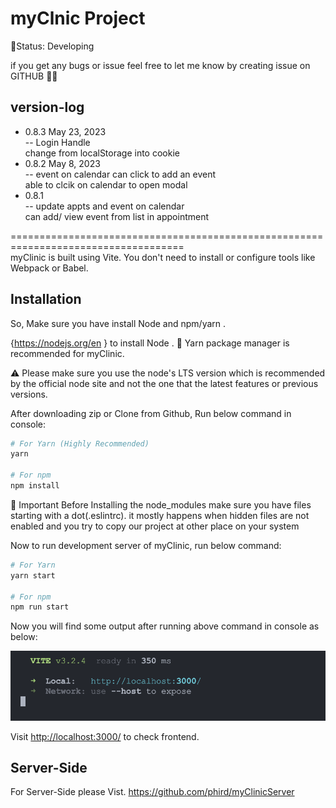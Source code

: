 # myClnic Project
🔋Status: Developing

if you get any bugs or issue feel free to let me know by creating issue on GITHUB 🙏🏻

## version-log
 - 0.8.3 May 23, 2023 <br />
  -- Login Handle <br />
     change from localStorage into cookie 
 - 0.8.2  May 8, 2023<br /> 
  -- event on calendar can click to add an event <br />
     able to clcik on calendar to open modal  
 - 0.8.1 <br />
  -- update appts and event on calendar <br/>
     can add/ view event from list in appointment 



==================================================================================== <br />
myClinic is built using Vite. You don't need to install or configure tools like Webpack or Babel.

## Installation

So, Make sure you have install Node and npm/yarn .

{<https://nodejs.org/en> } to install Node .
🚨 Yarn package manager is recommended for myClinic.

⚠️ Please make sure you use the node's LTS version which is recommended by the official node site and not the one that the latest features or previous versions.

After downloading zip or Clone from Github,
Run below command in console:

```bash
# For Yarn (Highly Recommended)
yarn

# For npm
npm install
```

📍 Important
Before Installing the node_modules make sure you have files starting with a dot(.eslintrc). it mostly happens when hidden files are not enabled and you try to copy our project at other place on your system

Now to run development server of myClinic, run below command:

```bash
# For Yarn
yarn start

# For npm
npm run start

```

Now you will find some output after running above command in console as below:

![Screenshot 1](/image/yarn%20start.png)

Visit <http://localhost:3000/> to check frontend.

## Server-Side

For Server-Side please Vist.
<https://github.com/phird/myClinicServer>
